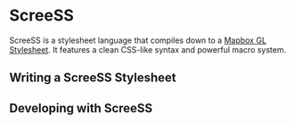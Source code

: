 # ScreeSS

ScreeSS is a stylesheet language that compiles down to a [Mapbox GL Stylesheet](https://www.mapbox.com/mapbox-gl-style-spec/). It features a clean CSS-like syntax and powerful macro system.

## Writing a ScreeSS Stylesheet

## Developing with ScreeSS